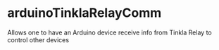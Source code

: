 # arduinoTinklaRelayComm
Allows one to have an Arduino device receive info from Tinkla Relay to control other devices
